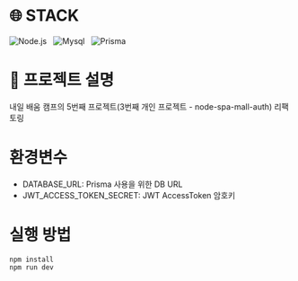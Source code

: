 # **🌐 STACK**

![Node.js](https://img.shields.io/badge/Node.js-339933?style=flat-square&logo=Node.js&logoColor=white)&nbsp;&nbsp;&nbsp;![Mysql](https://img.shields.io/badge/MySQL-4479A1?style=flat-square&logo=MySQL&logoColor=white)&nbsp;&nbsp;&nbsp;![Prisma](https://img.shields.io/badge/Prisma-2D3748?style=flat-square&logo=Prisma&logoColor=white)

# **📌 프로젝트 설명**

내일 배움 캠프의 5번째 프로젝트(3번째 개인 프로젝트 - node-spa-mall-auth) 리팩토링

# 환경변수

- DATABASE_URL: Prisma 사용을 위한 DB URL
- JWT_ACCESS_TOKEN_SECRET: JWT AccessToken 암호키

# 실행 방법

```
npm install
npm run dev
```
